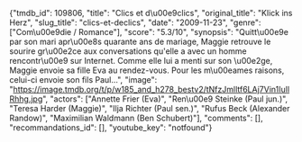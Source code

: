 {"tmdb_id": 109806, "title": "Clics et d\u00e9clics", "original_title": "Klick ins Herz", "slug_title": "clics-et-declics", "date": "2009-11-23", "genre": ["Com\u00e9die / Romance"], "score": "5.3/10", "synopsis": "Quitt\u00e9e par son mari apr\u00e8s quarante ans de mariage, Maggie retrouve le sourire gr\u00e2ce aux conversations qu'elle a avec un homme rencontr\u00e9 sur Internet. Comme elle lui a menti sur son \u00e2ge, Maggie envoie sa fille Eva au rendez-vous. Pour les m\u00eames raisons, celui-ci envoie son fils Paul...", "image": "https://image.tmdb.org/t/p/w185_and_h278_bestv2/tNfzJmlltf6LAj7Vin1IullRhhg.jpg", "actors": ["Annette Frier (Eva)", "Ren\u00e9 Steinke (Paul jun.)", "Teresa Harder (Maggie)", "Ilja Richter (Paul sen.)", "Rufus Beck (Alexander Randow)", "Maximilian Waldmann (Ben Schubert)"], "comments": [], "recommandations_id": [], "youtube_key": "notfound"}